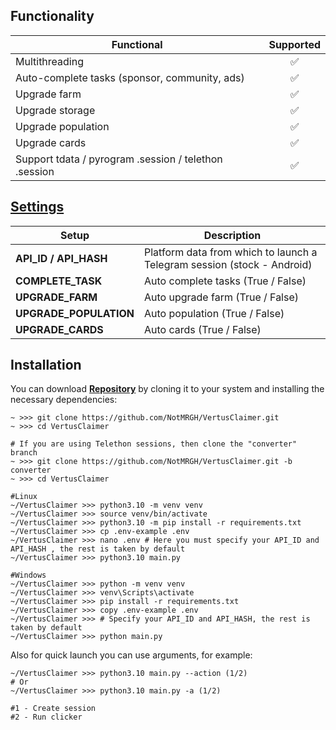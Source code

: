 ## Functionality
| Functional                                            | Supported |
|-------------------------------------------------------|:---------:|
| Multithreading                                        |     ✅     |
| Auto-complete tasks (sponsor, community, ads)         |     ✅     |
| Upgrade farm                                          |     ✅     |
| Upgrade storage                                       |     ✅     |
| Upgrade population                                    |     ✅     |
| Upgrade cards                                         |     ✅     |
| Support tdata / pyrogram .session / telethon .session |     ✅     |

## [Settings](https://github.com/NotMRGH/VertusClaimer/blob/main/.env-example)
| Setup                  | Description                                                             |
|------------------------|-------------------------------------------------------------------------|
| **API_ID / API_HASH**  | Platform data from which to launch a Telegram session (stock - Android) |
| **COMPLETE_TASK**      | Auto complete tasks (True / False)                                      |
| **UPGRADE_FARM**       | Auto upgrade farm (True / False)                                        |
| **UPGRADE_POPULATION** | Auto population (True / False)                                          |
| **UPGRADE_CARDS**      | Auto cards (True / False)                                               |

## Installation
You can download [**Repository**](https://github.com/NotMRGH/VertusClaimer) by cloning it to your system and installing the necessary dependencies:
```shell
~ >>> git clone https://github.com/NotMRGH/VertusClaimer.git
~ >>> cd VertusClaimer

# If you are using Telethon sessions, then clone the "converter" branch
~ >>> git clone https://github.com/NotMRGH/VertusClaimer.git -b converter
~ >>> cd VertusClaimer

#Linux
~/VertusClaimer >>> python3.10 -m venv venv
~/VertusClaimer >>> source venv/bin/activate
~/VertusClaimer >>> python3.10 -m pip install -r requirements.txt
~/VertusClaimer >>> cp .env-example .env
~/VertusClaimer >>> nano .env # Here you must specify your API_ID and API_HASH , the rest is taken by default
~/VertusClaimer >>> python3.10 main.py

#Windows
~/VertusClaimer >>> python -m venv venv
~/VertusClaimer >>> venv\Scripts\activate
~/VertusClaimer >>> pip install -r requirements.txt
~/VertusClaimer >>> copy .env-example .env
~/VertusClaimer >>> # Specify your API_ID and API_HASH, the rest is taken by default
~/VertusClaimer >>> python main.py
```

Also for quick launch you can use arguments, for example:
```shell
~/VertusClaimer >>> python3.10 main.py --action (1/2)
# Or
~/VertusClaimer >>> python3.10 main.py -a (1/2)

#1 - Create session
#2 - Run clicker
```
